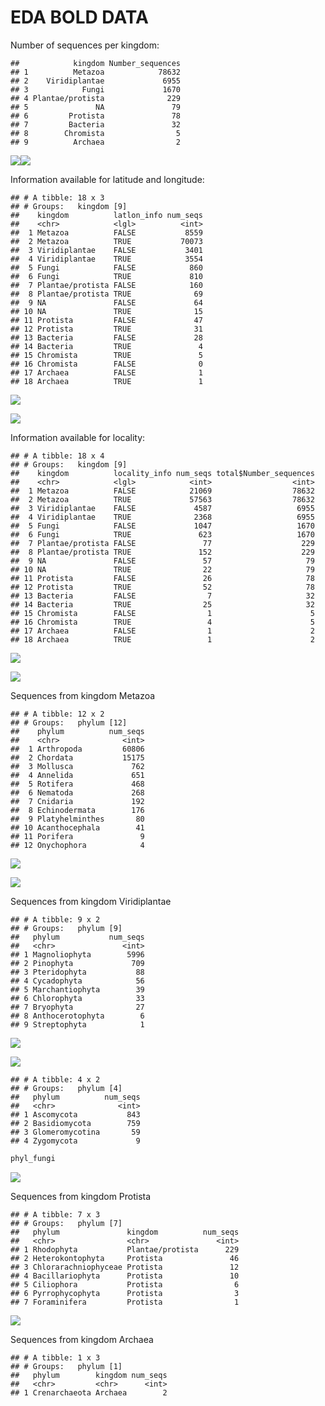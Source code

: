 EDA BOLD DATA
================

Number of sequences per kingdom:

    ##            kingdom Number_sequences
    ## 1          Metazoa            78632
    ## 2    Viridiplantae             6955
    ## 3            Fungi             1670
    ## 4 Plantae/protista              229
    ## 5               NA               79
    ## 6         Protista               78
    ## 7         Bacteria               32
    ## 8        Chromista                5
    ## 9          Archaea                2

![](4_EDA_bold_files/figure-gfm/kingplot-1.png)<!-- -->![](4_EDA_bold_files/figure-gfm/kingplot-2.png)<!-- -->

Information available for latitude and longitude:

    ## # A tibble: 18 x 3
    ## # Groups:   kingdom [9]
    ##    kingdom          latlon_info num_seqs
    ##    <chr>            <lgl>          <int>
    ##  1 Metazoa          FALSE           8559
    ##  2 Metazoa          TRUE           70073
    ##  3 Viridiplantae    FALSE           3401
    ##  4 Viridiplantae    TRUE            3554
    ##  5 Fungi            FALSE            860
    ##  6 Fungi            TRUE             810
    ##  7 Plantae/protista FALSE            160
    ##  8 Plantae/protista TRUE              69
    ##  9 NA               FALSE             64
    ## 10 NA               TRUE              15
    ## 11 Protista         FALSE             47
    ## 12 Protista         TRUE              31
    ## 13 Bacteria         FALSE             28
    ## 14 Bacteria         TRUE               4
    ## 15 Chromista        TRUE               5
    ## 16 Chromista        FALSE              0
    ## 17 Archaea          FALSE              1
    ## 18 Archaea          TRUE               1

![](4_EDA_bold_files/figure-gfm/kin_latlon_plot-1.png)<!-- -->

![](4_EDA_bold_files/figure-gfm/kin_latlon_plot2-1.png)<!-- -->

Information available for locality:

    ## # A tibble: 18 x 4
    ## # Groups:   kingdom [9]
    ##    kingdom          locality_info num_seqs total$Number_sequences
    ##    <chr>            <lgl>            <int>                  <int>
    ##  1 Metazoa          FALSE            21069                  78632
    ##  2 Metazoa          TRUE             57563                  78632
    ##  3 Viridiplantae    FALSE             4587                   6955
    ##  4 Viridiplantae    TRUE              2368                   6955
    ##  5 Fungi            FALSE             1047                   1670
    ##  6 Fungi            TRUE               623                   1670
    ##  7 Plantae/protista FALSE               77                    229
    ##  8 Plantae/protista TRUE               152                    229
    ##  9 NA               FALSE               57                     79
    ## 10 NA               TRUE                22                     79
    ## 11 Protista         FALSE               26                     78
    ## 12 Protista         TRUE                52                     78
    ## 13 Bacteria         FALSE                7                     32
    ## 14 Bacteria         TRUE                25                     32
    ## 15 Chromista        FALSE                1                      5
    ## 16 Chromista        TRUE                 4                      5
    ## 17 Archaea          FALSE                1                      2
    ## 18 Archaea          TRUE                 1                      2

![](4_EDA_bold_files/figure-gfm/kin_loc_plot-1.png)<!-- -->

![](4_EDA_bold_files/figure-gfm/kin_loc_plot2-1.png)<!-- -->

Sequences from kingdom Metazoa

    ## # A tibble: 12 x 2
    ## # Groups:   phylum [12]
    ##    phylum          num_seqs
    ##    <chr>              <int>
    ##  1 Arthropoda         60806
    ##  2 Chordata           15175
    ##  3 Mollusca             762
    ##  4 Annelida             651
    ##  5 Rotifera             468
    ##  6 Nematoda             268
    ##  7 Cnidaria             192
    ##  8 Echinodermata        176
    ##  9 Platyhelminthes       80
    ## 10 Acanthocephala        41
    ## 11 Porifera               9
    ## 12 Onychophora            4

![](4_EDA_bold_files/figure-gfm/phyl_metplot-1.png)<!-- -->

![](4_EDA_bold_files/figure-gfm/phyl_metplot2-1.png)<!-- -->

Sequences from kingdom Viridiplantae

    ## # A tibble: 9 x 2
    ## # Groups:   phylum [9]
    ##   phylum           num_seqs
    ##   <chr>               <int>
    ## 1 Magnoliophyta        5996
    ## 2 Pinophyta             709
    ## 3 Pteridophyta           88
    ## 4 Cycadophyta            56
    ## 5 Marchantiophyta        39
    ## 6 Chlorophyta            33
    ## 7 Bryophyta              27
    ## 8 Anthocerotophyta        6
    ## 9 Streptophyta            1

![](4_EDA_bold_files/figure-gfm/phyl_plantae-1.png)<!-- -->

![](4_EDA_bold_files/figure-gfm/phyl_plantae2-1.png)<!-- -->

    ## # A tibble: 4 x 2
    ## # Groups:   phylum [4]
    ##   phylum          num_seqs
    ##   <chr>              <int>
    ## 1 Ascomycota           843
    ## 2 Basidiomycota        759
    ## 3 Glomeromycotina       59
    ## 4 Zygomycota             9

``` r
phyl_fungi
```

![](4_EDA_bold_files/figure-gfm/phyl_fungi-1.png)<!-- -->

Sequences from kingdom Protista

    ## # A tibble: 7 x 3
    ## # Groups:   phylum [7]
    ##   phylum               kingdom          num_seqs
    ##   <chr>                <chr>               <int>
    ## 1 Rhodophyta           Plantae/protista      229
    ## 2 Heterokontophyta     Protista               46
    ## 3 Chlorarachniophyceae Protista               12
    ## 4 Bacillariophyta      Protista               10
    ## 5 Ciliophora           Protista                6
    ## 6 Pyrrophycophyta      Protista                3
    ## 7 Foraminifera         Protista                1

![](4_EDA_bold_files/figure-gfm/unnamed-chunk-12-1.png)<!-- -->

Sequences from kingdom Archaea

    ## # A tibble: 1 x 3
    ## # Groups:   phylum [1]
    ##   phylum        kingdom num_seqs
    ##   <chr>         <chr>      <int>
    ## 1 Crenarchaeota Archaea        2
